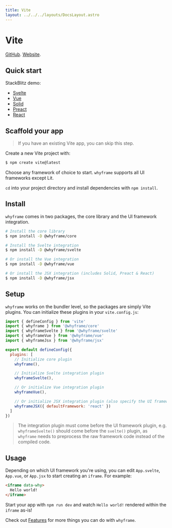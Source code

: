 ```yaml
---
title: Vite
layout: ../../../layouts/DocsLayout.astro
---
```


# Vite

[GitHub](https://github.com/vitejs/vite). [Website](https://vitejs.dev).

## Quick start

StackBlitz demo:

- [Svelte](https://stackblitz.com/fork/github/bluwy/whyframe/tree/master/playground/vite-svelte)
- [Vue](https://stackblitz.com/fork/github/bluwy/whyframe/tree/master/playground/vite-vue)
- [Solid](https://stackblitz.com/fork/github/bluwy/whyframe/tree/master/playground/vite-solid)
- [Preact](https://stackblitz.com/fork/github/bluwy/whyframe/tree/master/playground/vite-preact)
- [React](https://stackblitz.com/fork/github/bluwy/whyframe/tree/master/playground/vite-react)

## Scaffold your app

> If you have an existing Vite app, you can skip this step.

Create a new Vite project with:

```bash
$ npm create vite@latest
```

Choose any framework of choice to start. `whyframe` supports all UI frameworks except Lit.

`cd` into your project directory and install dependencies with `npm install`.

## Install

`whyframe` comes in two packages, the core library and the UI framework integration.

```bash
# Install the core library
$ npm install -D @whyframe/core

# Install the Svelte integration
$ npm install -D @whyframe/svelte

# Or install the Vue integration
$ npm install -D @whyframe/vue

# Or install the JSX integration (includes Solid, Preact & React)
$ npm install -D @whyframe/jsx
```

## Setup

`whyframe` works on the bundler level, so the packages are simply Vite plugins. You can initialize these plugins in your `vite.config.js`:

```js
import { defineConfig } from 'vite'
import { whyframe } from '@whyframe/core'
import { whyframeSvelte } from '@whyframe/svelte'
import { whyframeVue } from '@whyframe/vue'
import { whyframeJsx } from '@whyframe/jsx'

export default defineConfig({
  plugins: [
    // Initialize core plugin
    whyframe(),

    // Initialize Svelte integration plugin
    whyframeSvelte(),

    // Or initialize Vue integration plugin
    whyframeVue(),

    // Or initialize JSX integration plugin (also specify the UI framework)
    whyframeJSX({ defaultFramework: 'react' })
  ]
})
```

> The integration plugin must come before the UI framework plugin, e.g. `whyframeSvelte()` should come before the `svelte()` plugin, as `whyframe` needs to preprocess the raw framework code instead of the compiled code.

## Usage

Depending on which UI framework you're using, you can edit `App.svelte`, `App.vue`, or `App.jsx` to start creating an `iframe`. For example:

<!-- prettier-ignore -->
```html
<iframe data-why>
  Hello world!
</iframe>
```

Start your app with `npm run dev` and watch `Hello world!` rendered within the `iframe` as-is!

Check out [Features](/docs/features) for more things you can do with `whyframe`.
